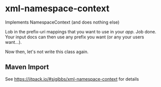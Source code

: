 # xml-namespace-context

Implements NamespaceContext (and does nothing else)

Lob in the prefix-uri mappings that you want to use in your *app*. Job done. Your input docs can then use any prefix 
you want (or any your users want...).

Now then, let's not write this class again.

## Maven Import

See https://jitpack.io/#sjgibbs/xml-namespace-context for details

